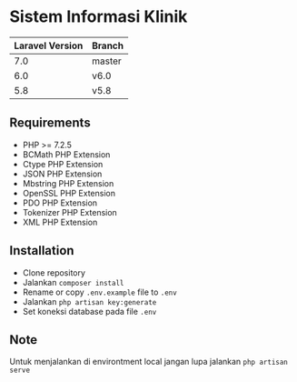 # Sistem Informasi Klinik

| Laravel Version | Branch |
|-----------------|--------|
| 7.0             | master |
| 6.0             | v6.0   |
| 5.8             | v5.8   |

## Requirements

- PHP >= 7.2.5
- BCMath PHP Extension
- Ctype PHP Extension
- JSON PHP Extension
- Mbstring PHP Extension
- OpenSSL PHP Extension
- PDO PHP Extension
- Tokenizer PHP Extension
- XML PHP Extension

## Installation

- Clone repository
- Jalankan `composer install`
- Rename or copy `.env.example` file to `.env`
- Jalankan `php artisan key:generate`
- Set koneksi database pada file `.env`


## Note

Untuk menjalankan di environtment local jangan lupa jalankan `php artisan serve`